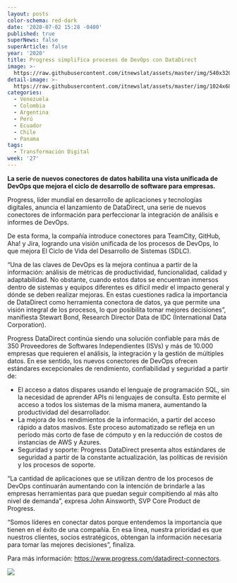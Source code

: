 ```yaml
---
layout: posts
color-schema: red-dark
date: '2020-07-02 15:28 -0400'
published: true
superNews: false
superArticle: false
year: '2020'
title: Progress simplifica procesos de DevOps con DataDirect
image: >-
  https://raw.githubusercontent.com/itnewslat/assets/master/img/540x320/Procesos-Empresariales-p.jpg
detail-image: >-
  https://raw.githubusercontent.com/itnewslat/assets/master/img/1024x680/Procesos-Empresariales-g.jpg
categories:
  - Venezuela
  - Colombia
  - Argentina
  - Perú
  - Ecuador
  - Chile
  - Panama
tags:
  - Transformación Digital
week: '27'
---
```

**La serie de nuevos conectores de datos habilita una vista unificada de DevOps que mejora el ciclo de desarrollo de software para empresas.**

Progress, líder mundial en desarrollo de aplicaciones y tecnologías digitales, anuncia el lanzamiento de DataDirect, una serie de nuevos conectores de información para perfeccionar la integración de análisis e informes de DevOps.

De esta forma, la compañía introduce conectores para TeamCity, GitHub, Aha!  y Jira, logrando una visión unificada de los procesos de DevOps, lo que mejora El Ciclo de Vida del Desarrollo de Sistemas (SDLC).

  “Una de las claves de DevOps es la mejora continua a partir de la información: análisis de métricas de productividad, funcionalidad, calidad y adaptabilidad. No obstante, cuando estos datos se encuentran inmersos dentro de sistemas y equipos diferentes es difícil medir el impacto general y dónde se deben realizar mejoras. En estas cuestiones radica la importancia de DataDirect como herramienta conectora de datos, ya que permite una visión integral de los procesos, lo que posibilita tomar mejores decisiones”, manifiesta Stewart Bond, Research Director Data de IDC (International Data Corporation).

Progress DataDirect continúa siendo una solución confiable para más de 350 Proveedores de Softwares Independientes (ISVs) y más de 10.000 empresas que requieren el análisis, la integración y la gestión de múltiples datos. En ese sentido, los nuevos conectores de DevOps ofrecen estándares excepcionales de rendimiento, confiabilidad y seguridad a partir de:

- El acceso a datos dispares usando el lenguaje de programación SQL, sin la necesidad de aprender APIs ni lenguajes de consulta. Esto permite el acceso a todos los sistemas de la misma manera, aumentando la productividad del desarrollador.
- La mejora de los rendimientos de la información, a partir del acceso rápido a datos masivos. Este proceso automatizado se refleja en un período más corto de fase de cómputo y en la reducción de costos de instancias de AWS y Azures.
- Seguridad y soporte: Progress DataDirect presenta altos estándares de seguridad a partir de la constante actualización, las políticas de revisión y los procesos de soporte.


“La cantidad de aplicaciones que se utilizan dentro de los procesos de DevOps continuarán aumentando con la intención de brindarle a las empresas herramientas para que puedan seguir compitiendo al más alto nivel de demanda”, expresa John Ainsworth, SVP Core Product de Progress.

“Somos líderes en conectar datos porque entendemos la importancia que tienen en el éxito de una compañía. En esa línea, nuestra prioridad es que nuestros clientes, socios estratégicos, obtengan la información necesaria para tomar las mejores decisiones”, finaliza.

Para más información: https://www.progress.com/datadirect-connectors.


<img src="https://tracker.metricool.com/c3po.jpg?hash=56f88a41e39ab42c063cc51676587a04"/>